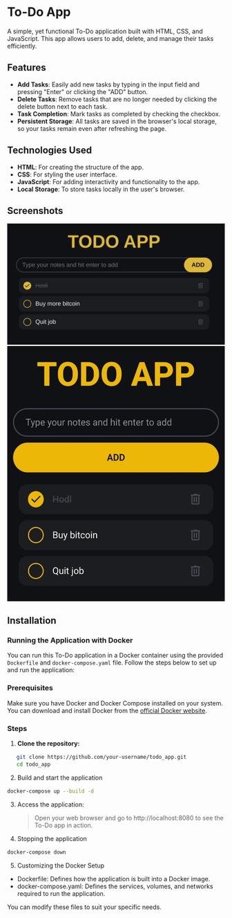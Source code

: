# To-Do App

A simple, yet functional To-Do application built with HTML, CSS, and JavaScript. This app allows users to add, delete, and manage their tasks efficiently.

## Features

- **Add Tasks**: Easily add new tasks by typing in the input field and pressing "Enter" or clicking the "ADD" button.
- **Delete Tasks**: Remove tasks that are no longer needed by clicking the delete button next to each task.
- **Task Completion**: Mark tasks as completed by checking the checkbox.
- **Persistent Storage**: All tasks are saved in the browser's local storage, so your tasks remain even after refreshing the page.

## Technologies Used

- **HTML**: For creating the structure of the app.
- **CSS**: For styling the user interface.
- **JavaScript**: For adding interactivity and functionality to the app.
- **Local Storage**: To store tasks locally in the user's browser.

## Screenshots

![screenshot](todo_app.png)
![mobile](todo_app_mobile.jpg)

## Installation

### Running the Application with Docker

You can run this To-Do application in a Docker container using the provided `Dockerfile` and `docker-compose.yaml` file. Follow the steps below to set up and run the application:

### Prerequisites

Make sure you have Docker and Docker Compose installed on your system. You can download and install Docker from the [official Docker website](https://www.docker.com/get-started).

### Steps

1. **Clone the repository:**

```bash
   git clone https://github.com/your-username/todo_app.git
   cd todo_app
```

2. Build and start the application

```bash
docker-compose up --build -d
```

3. Access the application:<br>

   > Open your web browser and go to http://localhost:8080 to see the To-Do app in action.

4. Stopping the application

```bash
docker-compose down
```

5. Customizing the Docker Setup

- Dockerfile: Defines how the application is built into a Docker image.
- docker-compose.yaml: Defines the services, volumes, and networks required to run the application.

You can modify these files to suit your specific needs.

